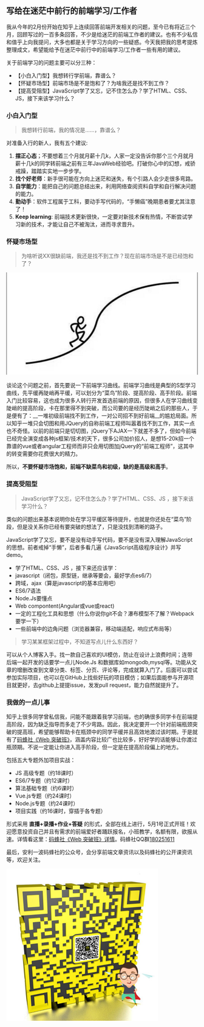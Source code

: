 ## 写给在迷茫中前行的前端学习/工作者

我从今年的2月份开始在知乎上连续回答前端开发相关的问题，至今已有将近三个月，回顾写过的一百多条回答，不少是给迷茫的前端工作者的建议。也有不少私信和值乎上向我提问，大多也都是关于学习方向的一些疑惑。今天我把我的思考提炼整理成文，希望能给予在迷茫中前行中的前端学习/工作者一些有用的建议。

关于前端学习的问题主要可以分三种：

* 【小白入门型】我想转行学前端，靠谱么？
* 【怀疑市场型】前端市场是不是饱和了？为啥我还是找不到工作？
* 【提高受阻型】JavaScript学了又忘，记不住怎么办？学了HTML、CSS、JS，接下来该学习什么？

### 小白入门型

> 我想转行前端，我的情况是……，靠谱么？

对准备入行的新人，我有五个建议:

1. __摆正心态__；不要想着三个月就月薪十几k，人家一定没告诉你那个三个月就月薪十几k的同学转前端之前有三年JavaWeb经验吧。打破你心中的幻想，戒骄戒躁，踏踏实实地一步步学。
2. __找个好老师__：新手很可能在方向上迷茫和迷失，有个引路人会少走很多弯路。
3. __自学能力__：能把自己的问题总结出来，利用网络查阅资料自学和自行解决问题的能力。
4. __勤动手__：软件工程属于工科，要动手写代码的，“手懒癌”晚期患者要尤其注意了！
5. __Keep learning__: 前端技术更新很快，一定要对新技术保有热情，不断尝试学习新的技术，才能让自己不被淘汰，进而寻求晋升。

### 怀疑市场型

>为啥听说XX很缺前端，我还是找不到工作？现在前端市场是不是已经饱和了？
 
![](./learning_curve.jpg)

谈论这个问题之前，首先要说一下前端学习曲线。前端学习曲线是典型的S型学习曲线，先平缓再陡峭再平缓，可以划分为“菜鸟”阶段、提高阶段、高手阶段。前端入门比较容易，这也成为很多人转行开发首选前端的原因，但很多人在学习曲线变陡峭的提高阶段，卡在那里得不到突破，而公司要的是经历陡峭之后的那些人，于是便有了：__一堆初级前端找不到工作，一对公司招不到好前端__的尴尬局面。所以知乎一堆只会切图和用JQuery的自称前端工程师叫嚣着找不到工作，其实一点也不奇怪。以前的前端只是切切图，jQuery下AJAX一下就差不多了，但如今前端已经完全演变成各种js框架/技术的天下，很多公司加价招人，是想15-20k招一个靠谱的vue或者angular工程师而非只会用切图加jQuery的“前端工程师”，这其中的转变需要你花费很大的精力。

所以，__不要怀疑市场饱和，前端不缺菜鸟和初级，缺的是高级和高手__。

### 提高受阻型

> JavaScript学了又忘，记不住怎么办？学了HTML、CSS、JS ，接下来该学习什么？

类似的问题出来基本说明你处在学习平缓区等待提升，也就是你还处在“菜鸟”阶段，但是没关系你已经有要突破的想法了，只是没找到清晰的路子。

JavaScript学了又忘，要不是没有动手写代码，要不是没有深入理解JavaScript的思想。前者戒掉“手懒”，后者多看几遍《JavaScript高级程序设计》并写demo。

* 学了HTML、CSS、JS ，接下来还应该学：
* javascript（闭包，原型链，继承等要会，最好学点es6/7）
* 跨域，ajax（算是javascript的基本应用吧）
* ES6/7语法 
* Node.Js要懂点
* Web compontent(Angular或vue或react)
* 一定的工程化工具和思想（什么你说你git不会？瀑布模型不了解？Webpack要学一下）
* 一些前端中的边角问题（浏览器兼容，移动端适配，响应式布局等）

> 学习某某框架过程中，不知道写点儿什么东西好？

可以从个人博客入手。找一款自己喜欢的UI模仿，防止在设计上浪费时间；连带后端一起开发的话要学一点儿Node.Js 和数据库如mongodb,mysql等。功能从文章的增删改查到文章分类、标签、分页、评论等，完成就算入门了。后面可以尝试参加实际项目，也可以在GitHub上找些好玩的项目模仿；如果后面能参与开源项目就更好，去github上提提issue，发发pull request，能力自然就提升了。

### 我做的一点儿事

知乎上很多同学曾私信我，问能不能跟着我学习前端，也的确很多同学卡在前端提高阶段，因为缺乏指导而多走了不少弯路。因此，我决定要开一个针对前端瓶颈突破的提高班，希望能够帮助卡在瓶颈中的同学平缓并且高效地渡过该时期。于是就有了[码蜂社《Web 突破班》](http://mafengshe.com/course/fe-senior)，涵盖内容比较广也比较多，好好学的话能够让你渡过瓶颈期。不说一定能让你进入高手阶段，但一定是在提高阶段偏上的地方。

包括五大专题外加项目实战：

* JS 高级专题（约18课时）
* ES6/7专题（约12课时）
* 算法基础专题（约6课时）
* Vue.js专题（约24课时）
* Node.js专题（约24课时）
* 项目实践（约16课时，穿插于各专题）

形式采用 __直播+录播+作业+答疑__ 的形式，全部在线上进行，5月1号正式开班！欢迎愿意投资自己并且有需求的前端爱好者踊跃报名，小班教学，名额有限，欲报从速。详情看这里：[码蜂社《Web 突破班》详情](http://mafengshe.com/course/fe-senior)。码蜂社QQ群[180251611](http://link.zhihu.com/?target=http%3A//shang.qq.com/wpa/qunwpa%3Fidkey%3D1aae58884c7875b2eb3f6e26cdcf48e2d8f83212d9045132335e74d88c71783b)

最后，安利一波码蜂社的公众号，会分享前端文章资讯以及码蜂社的公开课资讯等，欢迎关注。


![](./立体二维码_小.jpg)